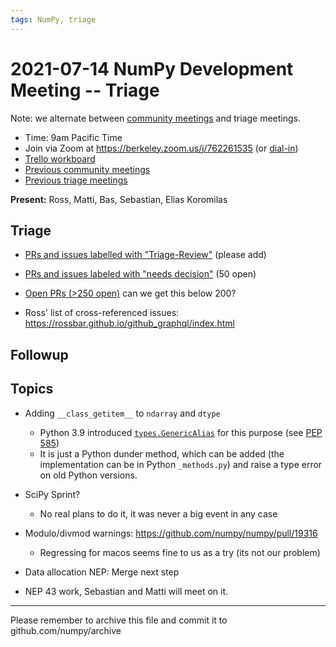 ```yaml
---
tags: NumPy, triage
---
```


# 2021-07-14 NumPy Development Meeting -- Triage

Note: we alternate between [community meetings](https://hackmd.io/76o-IxCjQX2mOXO_wwkcpg) and triage meetings.

- Time: 9am Pacific Time
- Join via Zoom at https://berkeley.zoom.us/j/762261535 (or [dial-in](https://berkeley.zoom.us/u/aC3ENhycM))
- [Trello workboard](https://trello.com/b/Azg4fYZH/numpy-at-bids)
- [Previous community meetings](https://github.com/numpy/archive/tree/master/status_meetings)
- [Previous triage meetings](https://github.com/numpy/archive/tree/master/triage_meetings)


**Present:** Ross, Matti, Bas, Sebastian, Elias Koromilas


## Triage

* [PRs and issues labelled with "Triage-Review"](https://github.com/numpy/numpy/labels/Triage-review) (please add)

* [PRs and issues labeled with "needs decision"](https://github.com/numpy/numpy/labels/54%20-%20Needs%20decision) (50 open)

* [Open PRs (>250 open)](https://github.com/numpy/numpy/pulls) can we get this below 200?

* Ross' list of cross-referenced issues: https://rossbar.github.io/github_graphql/index.html


## Followup
 


## Topics

* Adding `__class_getitem__` to `ndarray` and `dtype`
    - Python 3.9 introduced [`types.GenericAlias`](https://docs.python.org/3/library/types.html#types.GenericAlias) for this purpose (see [PEP 585](https://www.python.org/dev/peps/pep-0585/))
  * It is just a Python dunder method, which can be added (the implementation can be in Python `_methods.py`) and raise a type error on old Python versions.

* SciPy Sprint?
  - No real plans to do it, it was never a big event in any case

* Modulo/divmod warnings: https://github.com/numpy/numpy/pull/19316
  - Regressing for macos seems fine to us as a try (its not our problem)

* Data allocation NEP: Merge next step

* NEP 43 work, Sebastian and Matti will meet on it.


---

Please remember to archive this file and commit it to github.com/numpy/archive
